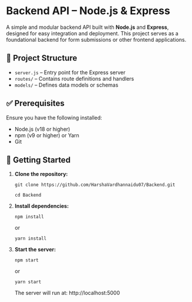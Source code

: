 # Backend API – Node.js & Express

A simple and modular backend API built with **Node.js** and **Express**, designed for easy integration and deployment. This project serves as a foundational backend for form submissions or other frontend applications.

## 📂 Project Structure

- `server.js` – Entry point for the Express server
- `routes/` – Contains route definitions and handlers
- `models/` – Defines data models or schemas

## ✅ Prerequisites

Ensure you have the following installed:

- Node.js (v18 or higher)
- npm (v9 or higher) or Yarn
- Git

## 🚀 Getting Started

1. **Clone the repository:**

   `git clone https://github.com/HarshaVardhannaidu07/Backend.git`

   `cd Backend`

2. **Install dependencies:**

   `npm install`

   or

   `yarn install`

3. **Start the server:**

   `npm start`

   or

   `yarn start`

   The server will run at: http://localhost:5000
